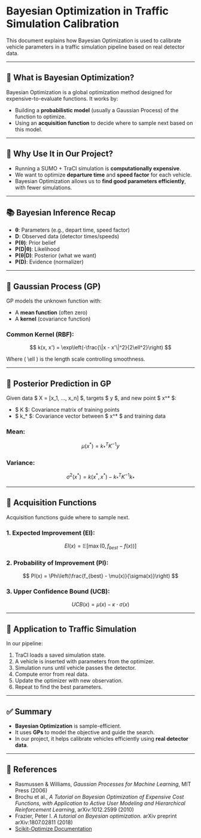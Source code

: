 # Bayesian Optimization in Traffic Simulation Calibration

This document explains how Bayesian Optimization is used to calibrate vehicle parameters in a traffic simulation pipeline based on real detector data.

---

## 📌 What is Bayesian Optimization?

Bayesian Optimization is a global optimization method designed for expensive-to-evaluate functions. It works by:

- Building a **probabilistic model** (usually a Gaussian Process) of the function to optimize.
- Using an **acquisition function** to decide where to sample next based on this model.

---

## 🎯 Why Use It in Our Project?

- Running a SUMO + TraCI simulation is **computationally expensive**.
- We want to optimize **departure time** and **speed factor** for each vehicle.
- Bayesian Optimization allows us to **find good parameters efficiently**, with fewer simulations.

---

## 📚 Bayesian Inference Recap

- **θ**: Parameters (e.g., depart time, speed factor)
- **D**: Observed data (detector times/speeds)
- **P(θ)**: Prior belief
- **P(D|θ)**: Likelihood
- **P(θ|D)**: Posterior (what we want)
- **P(D)**: Evidence (normalizer)

---

## 📐 Gaussian Process (GP)

GP models the unknown function with:

- A **mean function** (often zero)
- A **kernel** (covariance function)

### Common Kernel (RBF):
$$
k(x, x') = \exp\left(-\frac{\|x - x'\|^2}{2\ell^2}\right)
$$

Where \( \ell \) is the length scale controlling smoothness.

---

## 🔢 Posterior Prediction in GP

Given data $ X = [x_1, ..., x_n] $, targets $ y $, and new point $ x^* $:

- $ K $: Covariance matrix of training points
- $ k_* $: Covariance vector between $ x^* $ and training data

### Mean:
$$
\mu(x^*) = k_*^T K^{-1} y
$$

### Variance:
$$
\sigma^2(x^*) = k(x^*, x^*) - k_*^T K^{-1} k_*
$$

---

## 🎯 Acquisition Functions

Acquisition functions guide where to sample next.

### 1. **Expected Improvement (EI)**:
$$
EI(x) = \mathbb{E}[\max(0, f_{best} - f(x))]
$$

### 2. **Probability of Improvement (PI)**:
$$
PI(x) = \Phi\left(\frac{f_{best} - \mu(x)}{\sigma(x)}\right)
$$

### 3. **Upper Confidence Bound (UCB)**:
$$
UCB(x) = \mu(x) - \kappa \cdot \sigma(x)
$$

---

## 🚗 Application to Traffic Simulation

In our pipeline:

1. TraCI loads a saved simulation state.
2. A vehicle is inserted with parameters from the optimizer.
3. Simulation runs until vehicle passes the detector.
4. Compute error from real data.
5. Update the optimizer with new observation.
6. Repeat to find the best parameters.

---

## ✅ Summary

- **Bayesian Optimization** is sample-efficient.
- It uses **GPs** to model the objective and guide the search.
- In our project, it helps calibrate vehicles efficiently using **real detector data**.

---

## 📖 References

- Rasmussen & Williams, *Gaussian Processes for Machine Learning*, MIT Press (2006)
- Brochu et al., *A Tutorial on Bayesian Optimization of Expensive Cost Functions, with Application to Active User Modeling and Hierarchical Reinforcement Learning*, arXiv:1012.2599 (2010)
- Frazier, Peter I. *A tutorial on Bayesian optimization.* arXiv preprint arXiv:1807.02811 (2018)
- [Scikit-Optimize Documentation](https://scikit-optimize.github.io/)
